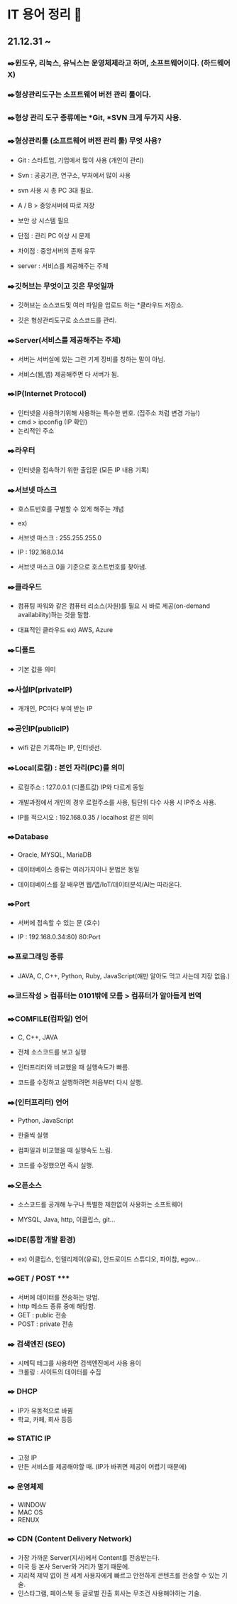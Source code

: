 # IT 용어 정리 :pencil:
## 21.12.31 ~



### :black_nib:윈도우, 리눅스, 유닉스는 운영체제라고 하며, 소프트웨어이다. (하드웨어 X)


### :black_nib:형상관리도구는 소프트웨어 버전 관리 툴이다.


### :black_nib:형상 관리 도구 종류에는 *Git, *SVN 크게 두가지 사용.


### :black_nib:형상관리툴 (소프트웨어 버전 관리 툴) 무엇 사용?
- Git : 스타트업, 기업에서 많이 사용 (개인이 관리)

- Svn : 공공기관, 연구소, 부처에서 많이 사용

- svn 사용 시 총 PC 3대 필요.

- A / B > 중앙서버에 따로 저장

- 보안 상 시스템 필요

- 단점 : 관리 PC 이상 시 문제

- 차이점 : 중앙서버의 존재 유무

- server : 서비스를 제공해주는 주체


### :black_nib:깃허브는 무엇이고 깃은 무엇일까
- 깃허브는 소스코드및 여러 파일을 업로드 하는 *클라우드 저장소.

- 깃은 형상관리도구로 소스코드를 관리.


### :black_nib:Server(서비스를 제공해주는 주체)
- 서버는 서버실에 있는 그런 기계 장비를 칭하는 말이 아님.

- 서비스(웹,앱) 제공해주면 다 서버가 됨.


### :black_nib:IP(Internet Protocol)
- 인터넷을 사용하기위해 사용하는 특수한 번호. (집주소 처럼 변경 가능!)
- cmd > ipconfig (IP 확인)
- 논리적인 주소


### :black_nib:라우터
- 인터넷을 접속하기 위한 출입문 (모든 IP 내용 기록)


### :black_nib:서브넷 마스크
- 호스트번호를 구별할 수 있게 해주는 개념

- ex)

- 서브넷 마스크 : 255.255.255.0

- IP : 192.168.0.14

- 서브넷 마스크 0을 기준으로 호스트번호를 찾아냄.


### :black_nib:클라우드
- 컴퓨팅 파워와 같은 컴퓨터 리소스(자원)를 필요 시 바로 제공(on-demand availability)하는 것을 말함.

- 대표적인 클라우드 ex) AWS, Azure


### :black_nib:디폴트
- 기본 값을 의미


### :black_nib:사설IP(privateIP)
- 개개인, PC마다 부여 받는 IP

### :black_nib:공인IP(publicIP)
- wifi 같은 기록하는 IP, 인터넷선.


### :black_nib:Local(로컬) : 본인 자리(PC)를 의미
- 로컬주소 : 127.0.0.1 (디폴트값) IP와 다르게 동일

- 개발과정에서 개인의 경우 로컬주소를 사용, 팀단위 다수 사용 시 IP주소 사용.

- IP를 적으시오 : 192.168.0.35 / localhost 같은 의미

### :black_nib:Database
- Oracle, MYSQL, MariaDB

- 데이터베이스 종류는 여러가지이나 문법은 동일


- 데이터베이스를 잘 배우면 웹/앱/IoT/데이터분석/AI는 따라온다.

### :black_nib:Port
- 서버에 접속할 수 있는 문 (호수)

- IP : 192.168.0.34:80) 80:Port

### :black_nib:프로그래밍 종류
- JAVA, C, C++, Python, Ruby, JavaScript(얘만 알아도 먹고 사는데 지장 없음.)


### :black_nib:코드작성 > 컴퓨터는 0101밖에 모름 > 컴퓨터가 알아듣게 번역

### :black_nib:COMFILE(컴파일) 언어
- C, C++, JAVA

- 전체 소스코드를 보고 실행

- 인터프리터와 비교했을 때 실행속도가 빠름.

- 코드를 수정하고 실행하려면 처음부터 다시 실행.

### :black_nib:(인터프리터) 언어
- Python, JavaScript

- 한줄씩 실행

- 컴파일과 비교했을 때 실행속도 느림.

- 코드를 수정했으면 즉시 실행.

### :black_nib:오픈소스
- 소스코드를 공개해 누구나 특별한 제한없이 사용하는 소프트웨어

- MYSQL, Java, http, 이클립스, git...

### :black_nib:IDE(통합 개발 환경)
- ex) 이클립스, 인텔리제이(유료), 안드로이드 스튜디오, 파이참, egov...

### :black_nib:GET / POST ***
- 서버에 데이터를 전송하는 방법.
- http 메소드 종류 중에 해당함.
- GET : public 전송
- POST : private 전송

### :black_nib: 검색엔진 (SEO)
- 시메틱 테그를 사용하면 검색엔진에서 사용 용이
- 크롤링 : 사이트의 데이터를 수집

### :black_nib: DHCP
- IP가 유동적으로 바뀜
- 학교, 카페, 회사 등등

### :black_nib: STATIC IP
- 고정 IP
- 만든 서비스를 제공해야할 때. (IP가 바뀌면 제공이 어렵기 때문에)

### :black_nib: 운영체제
- WINDOW
- MAC OS
- RENUX

### :black_nib: CDN (Content Delivery Network)
- 가장 가까운 Server(지사)에서 Content를 전송받는다.
- 미국 등 본사 Server와 거리가 멀기 때문에.
- 지리적 제약 없이 전 세계 사용자에게 빠르고 안전하게 콘텐츠를 전송할 수 있는 기술.
- 인스타그램, 페이스북 등 글로벌 진출 회사는 무조건 사용해야하는 기술.